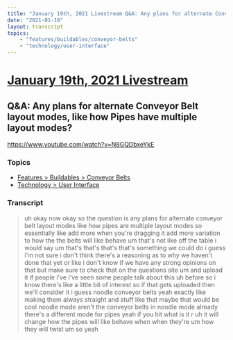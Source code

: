 ```yaml
---
title: "January 19th, 2021 Livestream Q&A: Any plans for alternate Conveyor Belt layout modes, like how Pipes have multiple layout modes?"
date: "2021-01-19"
layout: transcript
topics:
    - "features/buildables/conveyor-belts"
    - "technology/user-interface"
---
```

# [January 19th, 2021 Livestream](../2021-01-19.md)
## Q&A: Any plans for alternate Conveyor Belt layout modes, like how Pipes have multiple layout modes?
https://www.youtube.com/watch?v=N8GQDbxeYkE

### Topics
* [Features > Buildables > Conveyor Belts](../topics/features/buildables/conveyor-belts.md)
* [Technology > User Interface](../topics/technology/user-interface.md)

### Transcript

> uh okay now okay so the question is any plans for alternate conveyor belt layout modes like how pipes are multiple layout modes so essentially like add more when you're dragging it add more variation to how the the belts will like behave um that's not like off the table i would say um that's that's that's that's something we could do i guess i'm not sure i don't think there's a reasoning as to why we haven't done that yet or like i don't know if we have any strong opinions on that but make sure to check that on the questions site um and upload it if people i've i've seen some people talk about this uh before so i know there's like a little bit of interest so if that gets uploaded then we'll consider it i guess noodle conveyor belts yeah exactly like making them always straight and stuff like that maybe that would be cool noodle mode aren't the conveyor belts in noodle mode already there's a different mode for pipes yeah if you hit what is it r uh it will change how the pipes will like behave when when they're um how they will twist um so yeah
